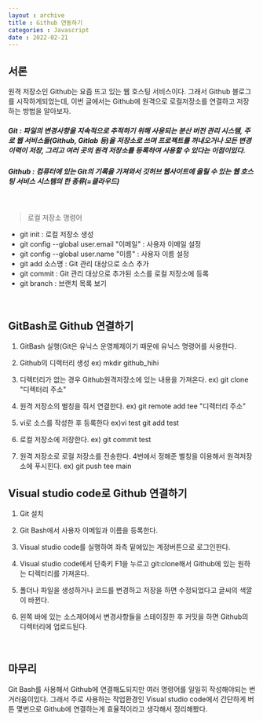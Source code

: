 ```yaml
---
layout : archive
title : Github 연동하기
categories : Javascript
date : 2022-02-21
---
```

## 서론

원격 저장소인 Github는 요즘 뜨고 있는 웹 호스팅 서비스이다. 그래서 Github 블로그를 시작하게되었는데, 이번 글에서는 Github에 원격으로 로컬저장소를 연결하고 저장하는 방법을 알아보자. 


##### Git : 파일의 변경사항을 지속적으로 추적하기 위해 사용되는 분산 버전 관리 시스템, 주로 웹 서비스들(Github, Gitlab 등)을 저장소로 쓰며 프로젝트를 꺼내오거나 모든 변경 이력이 저장, 그리고 여러 곳의 원격 저장소를 등록하여 사용할 수 있다는 이점이있다.

##### Github : 컴퓨터에 있는 Git의 기록을 가져와서 깃허브 웹사이트에 올릴 수 있는 웹 호스팅 서비스 시스템의 한 종류(=클라우드)

<br>

> 로컬 저장소 명령어

* git init : 로컬 저장소 생성
* git config --global user.email "이메일" : 사용자 이메일 설정
* git config --global user.name "이름" : 사용자 이름 설정
* git add 소스명 : Git 관리 대상으로 소스 추가
* git commit : Git 관리 대상으로 추가된 소스를 로컬 저장소에 등록
* git branch : 브랜치 목록 보기

<br>

## GitBash로 Github 연결하기

1. GitBash 실행(Git은 유닉스 운영체제이기 때문에 유닉스 명령어를 사용한다.

2. Github의 디렉터리 생성
ex) mkdir github_hihi

3. 디렉터리가 없는 경우 Github원격저장소에 있는 내용을 가져온다.
ex) git clone "디렉터리 주소"

4. 원격 저장소의 별칭을 줘서 연결한다.
ex) git remote add tee "디렉터리 주소"

5. vi로 소스를 작성한 후 등록한다
ex)vi test
   git add test

6. 로컬 저장소에 저장한다.
ex) git commit test

7. 원격 저장소로 로컬 저장소를 전송한다. 4번에서 정해준 별칭을 이용해서 원격저장소에 푸시힌다.
ex) git push tee main


## Visual studio code로 Github 연결하기

1. Git 설치

2. Git Bash에서 사용자 이메일과 이름을 등록한다.

3. Visual studio code를 실행하여 좌측 밑에있는 계정버튼으로 로그인한다.

4. Visual studio code에서 단축키 F1을 누르고 git:clone해서 Github에 있는 원하는 디렉터리를 가져온다.

5. 폴더나 파일을 생성하거나 코드를 변경하고 저장을 하면 수정되었다고 글씨의 색깔이 바뀐다.

6. 왼쪽 바에 있는 소스제어에서 변경사항들을 스테이징한 후 커밋을 하면 Github의 디렉터리에 업로드된다.

<br>

## 마무리

Git Bash를 사용해서 Github에 연결해도되지만 여러 명령어를 일일히 작성해야되는 번거러움이있다. 그래서 주로 사용하는 작업환경인 Visual studio code에서 간단하게 버튼 몇번으로 Github에 연결하는게 효율적이라고 생각해서 정리해봤다.
